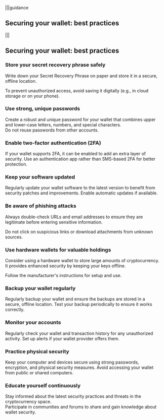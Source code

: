|||guidance
## Securing your wallet: best practices

|||

## Securing your wallet: best practices

### Store your secret recovery phrase safely

Write down your Secret Recovery Phrase on paper and store it in a secure, offline location.

To prevent unauthorized access, avoid saving it digitally (e.g., in cloud storage or on your phone).

### Use strong, unique passwords

Create a robust and unique password for your wallet that combines upper and lower-case letters, numbers, and special characters.  
Do not reuse passwords from other accounts.

### Enable two-factor authentication (2FA)

If your wallet supports 2FA, it can be enabled to add an extra layer of security. Use an authentication app rather than SMS-based 2FA for better protection.

### Keep your software updated

Regularly update your wallet software to the latest version to benefit from security patches and improvements. Enable automatic updates if available.

### Be aware of phishing attacks

Always double-check URLs and email addresses to ensure they are legitimate before entering sensitive information.

Do not click on suspicious links or download attachments from unknown sources.

### Use hardware wallets for valuable holdings

Consider using a hardware wallet to store large amounts of cryptocurrency. It provides enhanced security by keeping your keys offline.

Follow the manufacturer's instructions for setup and use.

### Backup your wallet regularly

Regularly backup your wallet and ensure the backups are stored in a secure, offline location. Test your backup periodically to ensure it works correctly.

### Monitor your accounts

Regularly check your wallet and transaction history for any unauthorized activity. Set up alerts if your wallet provider offers them.

### Practice physical security

Keep your computer and devices secure using strong passwords, encryption, and physical security measures. Avoid accessing your wallet from public or shared computers.

### Educate yourself continuously

Stay informed about the latest security practices and threats in the cryptocurrency space.  
Participate in communities and forums to share and gain knowledge about wallet security.
